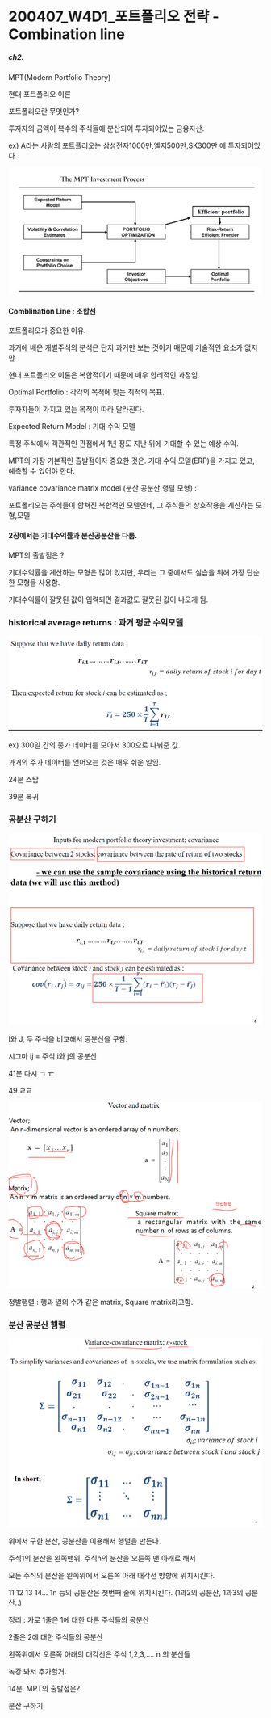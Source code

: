 # 200407_W4D1_포트폴리오 전략 - Combination line

##### ch2.

MPT(Modern Portfolio Theory)

현대 포트폴리오 이론





포트폴리오란 무엇인가?

투자자의 금액이 복수의 주식들에 분산되어 투자되어있는 금융자산.

ex) A라는 사람의 포트폴리오는 삼성전자1000만,엘지500만,SK300만 에 투자되어있다.





![1586218201760](assets/1586218201760.png)



#### Comblination Line : 조합선

포트폴리오가 중요한 이유.



과거에 배운 개별주식의 분석은 단지 과거만 보는 것이기 때문에 기술적인 요소가 없지만



현대 포트폴리오 이론은 복합적이기 때문에 매우 합리적인 과정임.



Optimal Portfolio : 각각의 목적에 맞는 최적의 목표.

투자자들이 가지고 있는 목적이 따라 달라진다.





Expected Return Model : 기대 수익 모델

특정 주식에서 객관적인 관점에서 1년 정도 지난 뒤에 기대할 수 있는 예상 수익.





MPT의 가장 기본적인 출발점이자 중요한 것은. 기대 수익 모델(ERP)을 가지고 있고, 예측할 수 있어야 한다.



variance covariance matrix model (분산 공분산 행렬 모형) : 

포트폴리오는 주식들이 합쳐진 복합적인 모델인데, 그 주식들의 상호작용을 계산하는 모형,모델







#### 2장에서는 기대수익률과 분산공분산을 다룸.





MPT의 출발점은 ?



기대수익률을 계산하는 모형은 많이 있지만, 우리는 그 중에서도 실습을 위해 가장 단순한 모형을 사용함.



기대수익률이 잘못된 값이 입력되면 결과값도 잘못된 값이 나오게 됨.





### historical average returns : 과거 평균 수익모델

![1586219033650](assets/1586219033650.png)





ex) 300일 간의 종가 데이터를 모아서 300으로 나눠준 값.



과거의 주가 데이터를 얻어오는 것은 매우 쉬운 일임.



24분 스탑

39분 복귀



### 공분산 구하기

![1586220063027](assets/1586220063027.png)



I와 J, 두 주식을 비교해서 공분산을 구함.

시그마 ij = 주식 i와 j의 공분산



41분 다시 ㄱ ㅠ

49 ㄹㄹ



![1586220547915](assets/1586220547915.png)



정발행렬 : 행과 열의 수가 같은 matrix,  Square matrix라고함.











### 분산 공분산 행렬

![1586220607700](assets/1586220607700.png)

위에서 구한 분산, 공분산을 이용해서 행렬을 만든다.



주식1의 분산을 왼쪽맨위. 주식n의 분산을 오른쪽 맨 아래로 해서

모든 주식의 분산을 왼쪽위에서 오른쪽 아래 대각선 방향에 위치시킨다.



11 12 13 14... 1n 등의 공분산은 첫번째 줄에 위치시킨다. (1과2의 공분산, 1과3의 공분산..)



정리 : 가로 1줄은 1에 대한 다른 주식들의 공분산

2줄은 2에 대한 주식들의 공분산



왼쪽위에서 오른쪽 아래의 대각선은 주식 1,2,3,.... n 의 분산들







녹강 봐서 추가할거. 



14분. MPT의 출발점은?

분산 구하기.
